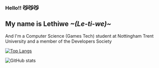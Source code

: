 ### Hello!! 😼😼😼
## My name is Lethiwe *~(Le-ti-we)~*

And I'm a Computer Science (Games Tech) student at Nottingham Trent University and a member of the Developers Society 

[![Top Langs](https://github-readme-stats.vercel.app/api/top-langs/?username=lethiwe-mwendwa)](https://github.com/anuraghazra/github-readme-stats)

![GitHub stats](https://github-readme-stats.vercel.app/api?username=lethiwe-mwendwa&show_icons=true)  
